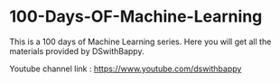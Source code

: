 # 100-Days-OF-Machine-Learning
This is a 100 days of Machine Learning series. Here you will get all the materials provided by DSwithBappy.

Youtube channel link : https://www.youtube.com/dswithbappy
